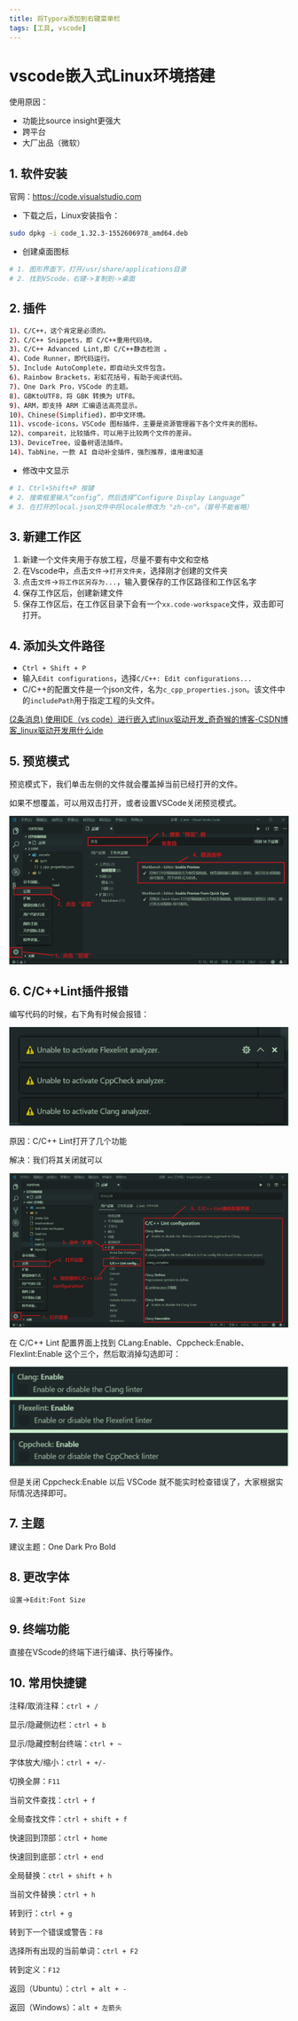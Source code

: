 ```yaml
---
title: 将Typora添加到右键菜单栏
tags: [工具, vscode]
---
```


# vscode嵌入式Linux环境搭建


使用原因：

- 功能比source insight更强大
- 跨平台
- 大厂出品（微软）



## 1. 软件安装

官网：https://code.visualstudio.com

- 下载之后，Linux安装指令：

```bash
sudo dpkg -i code_1.32.3-1552606978_amd64.deb
```



- 创建桌面图标

```bash
# 1. 图形界面下，打开/usr/share/applications目录
# 2. 找到VScode，右键->复制到->桌面
```



## 2. 插件

```bash
1)、C/C++，这个肯定是必须的。 
2)、C/C++ Snippets，即 C/C++重用代码块。 
3)、C/C++ Advanced Lint,即 C/C++静态检测 。 
4)、Code Runner，即代码运行。 
5)、Include AutoComplete，即自动头文件包含。 
6)、Rainbow Brackets，彩虹花括号，有助于阅读代码。 
7)、One Dark Pro，VSCode 的主题。 
8)、GBKtoUTF8，将 GBK 转换为 UTF8。 
9)、ARM，即支持 ARM 汇编语法高亮显示。 
10)、Chinese(Simplified)，即中文环境。 
11)、vscode-icons，VSCode 图标插件，主要是资源管理器下各个文件夹的图标。 
12)、compareit，比较插件，可以用于比较两个文件的差异。 
13)、DeviceTree，设备树语法插件。 
14)、TabNine，一款 AI 自动补全插件，强烈推荐，谁用谁知道
```

- 修改中文显示

```bash
# 1. Ctrl+Shift+P 按键
# 2. 搜索框里输入“config”，然后选择“Configure Display Language”
# 3. 在打开的local.json文件中将locale修改为 "zh-cn"。（冒号不能省略）
```



## 3. 新建工作区

1. 新建一个文件夹用于存放工程，尽量不要有中文和空格
2. 在Vscode中，点击`文件`->`打开文件夹`，选择刚才创建的文件夹
3. 点击`文件`->`将工作区另存为...`，输入要保存的工作区路径和工作区名字
4. 保存工作区后，创建新建文件
5. 保存工作区后，在工作区目录下会有一个`xx.code-workspace`文件，双击即可打开。



## 4. 添加头文件路径

- `Ctrl + Shift + P`
- 输入`Edit configurations`，选择`C/C++: Edit configurations...`
- C/C++的配置文件是一个json文件，名为`c_cpp_properties.json`。该文件中的`includePath`用于指定工程的头文件。

[(2条消息) 使用IDE（vs code）进行嵌入式linux驱动开发_奇奇猴的博客-CSDN博客_linux驱动开发用什么ide](https://blog.csdn.net/y24283648/article/details/107981315)



## 5. 预览模式

预览模式下，我们单击左侧的文件就会覆盖掉当前已经打开的文件。

如果不想覆盖，可以用双击打开，或者设置VSCode关闭预览模式。

![image-20220716155556950](vscode嵌入式Linux环境搭建.assets/image-20220716155556950.png)



## 6. C/C++Lint插件报错

编写代码的时候，右下角有时候会报错：

![image-20220716155644211](vscode嵌入式Linux环境搭建.assets/image-20220716155644211.png)

原因：C/C++ Lint打开了几个功能

解决：我们将其关闭就可以

![image-20220716155732581](vscode嵌入式Linux环境搭建.assets/image-20220716155732581.png)

在 C/C++ Lint 配置界面上找到 CLang:Enable、Cppcheck:Enable、Flexlint:Enable 这个三个，然后取消掉勾选即可：

![image-20220716155802467](vscode嵌入式Linux环境搭建.assets/image-20220716155802467.png)

但是关闭 Cppcheck:Enable 以后 VSCode 就不能实时检查错误了，大家根据实际情况选择即可。



## 7. 主题

建议主题：One Dark Pro Bold



## 8. 更改字体

`设置`->`Edit:Font Size`



## 9. 终端功能

直接在VScode的终端下进行编译、执行等操作。



## 10. 常用快捷键

注释/取消注释：`ctrl + /`

显示/隐藏侧边栏：`ctrl + b`

显示/隐藏控制台终端：`ctrl + ~`

字体放大/缩小：`ctrl + +/-`

切换全屏：`F11`

当前文件查找：`ctrl + f`

全局查找文件：`ctrl + shift + f`

快速回到顶部：`ctrl + home`

快速回到底部：`ctrl + end`

全局替换：`ctrl + shift + h`

当前文件替换：`ctrl + h`

转到行：`ctrl + g`

转到下一个错误或警告：`F8`

选择所有出现的当前单词：`ctrl + F2`

转到定义：`F12`

返回（Ubuntu）：`ctrl + alt + -`

返回（Windows）：`alt + 左箭头`

